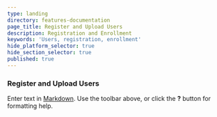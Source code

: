 ```yaml
---
type: landing
directory: features-documentation
page_title: Register and Upload Users
description: Registration and Enrollment
keywords: 'Users, registration, enrollment'
hide_platform_selector: true
hide_section_selector: true
published: true
---
```

### Register and Upload Users

Enter text in [Markdown](http://daringfireball.net/projects/markdown/). Use the toolbar above, or click the **?** button for formatting help.
